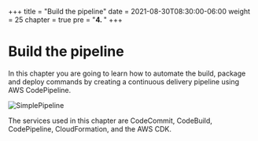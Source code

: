 +++
title = "Build the pipeline"
date = 2021-08-30T08:30:00-06:00
weight = 25
chapter = true
pre = "<b>4. </b>"
+++

# Build the pipeline

In this chapter you are going to learn how to automate the build, package and deploy commands by creating a continuous delivery pipeline using AWS CodePipeline.

![SimplePipeline](/images/pipeline-art.png)

The services used in this chapter are CodeCommit, CodeBuild, CodePipeline, CloudFormation, and the AWS CDK.